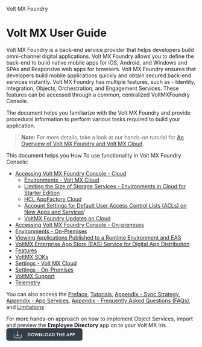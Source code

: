                     

Volt MX  Foundry

  

Volt MX  User Guide
==================

Volt MX  Foundry is a back-end service provider that helps developers build omni-channel digital applications. Volt MX Foundry allows you to define the back-end to build native mobile apps for iOS, Android, and Windows and SPAs and Responsive web apps for browsers. Volt MX Foundry ensures that developers build mobile applications quickly and obtain secured back-end services instantly. Volt MX Foundry has multiple features, such as - Identity, Integration, Objects, Orchestration, and Engagement Services. These features can be accessed through a common, centralized VoltMXFoundry Console.

The document helps you familiarize with the Volt MX Foundry and provide procedural information to perform various tasks required to build your application.

> **_Note:_** For more details, take a look at our hands-on tutorial for [An Overview of Volt MX Foundry and Volt MX Cloud](https://youtu.be/1hTo5o7DCwo).

This document helps you How To use functionality in Volt MX Foundry Console:

*   [Accessing Volt MX Foundry Console - Cloud](Accessing_VoltMX_MBaaS_Portal.md)
    *   [Environments - Volt MX Cloud](Environments-Cloud.md)
    *   [Limiting the Size of Storage Services - Environments in Cloud for Starter Edition](Environments-Cloud.md#limiting-the-size-of-storage-services-environments-in-cloud-for-starter-edition)
    *   [HCL AppFactory Cloud](Environments-Cloud.md#appfactory-cloud)
    *   [Account Settings for Default User Access Control Lists (ACLs) on New Apps and Services](Account_Settings_User_ACLs.md)'
    *   [VoltMX Foundry Updates on Cloud](UpgradeCloud.md)
*   [Accessing Volt MX Foundry Console - On-premises](How_to_access_VoltMX_Foundry_Portal_on-Prem.md)
*   [Environments - On-Premises](Environments.md)
*   [Viewing Applications Published to a Runtime Environment and EAS](Published_Apps-Environments.md)
*   [VoltMX Enterprise App Store (EAS) Service for Digital App Distribution](EnterpriseAppStore.md)
*   [Features](Features.md)
*   [VoltMX SDKs](Foundry_SDKs.md)
*   [Settings - Volt MX Cloud](Settings_Cloud.md)
*   [Settings - On-Premises](Settings.md)
*   [VoltMX Support](Support.md)
*   [Telemetry](Telemetry.md)

You can also access the [Preface](Preface.md), [Tutorials](Samples/Samples.md), [Appendix - Sync Strategy](Appendix_-_Sync_Strategy.md), [Appendix - App Services](Appendix_-_App_Services.md), [Appendix - Frequently Asked Questions (FAQs)](Appendix_-_FAQs.md), and [Limitations](Limitations.md)

For more hands-on approach on how to implement Object Services, import and preview the **Employee Directory** app on to your Volt MX Iris.  
![](Resources/Images/Download_Button_08_202x33.png)
